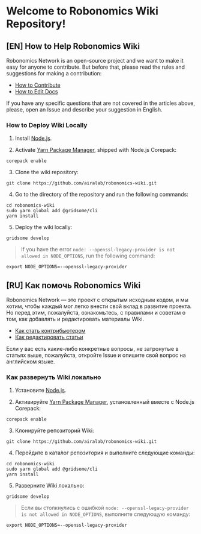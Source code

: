 # Welcome to Robonomics Wiki Repository!

## [EN] How to Help Robonomics Wiki

Robonomics Network is an open-source project and we want to make it easy for anyone to contribute. But before that, please read the rules and suggestions for making a contribution:

* [How to Contribute](/docs/contributing.md)
* [How to Edit Docs](/docs/edit-wiki.md)

If you have any specific questions that are not covered in the articles above, please, open an Issue and describe your suggestion in English.

### How to Deploy Wiki Locally

1. Install [Node.js](https://nodejs.org/en/download/package-manager/).

2. Activate [Yarn Package Manager](https://yarnpkg.com/), shipped with Node.js Corepack:

```
corepack enable
```

3. Clone the wiki repository:

```
git clone https://github.com/airalab/robonomics-wiki.git
```

4. Go to the directory of the repository and run the following commands:

```
cd robonomics-wiki
sudo yarn global add @gridsome/cli
yarn install
```

5. Deploy the wiki locally:

```
gridsome develop
```

> If you have the error `node: --openssl-legacy-provider is not allowed in NODE_OPTIONS`, run the following command:
```
export NODE_OPTIONS=--openssl-legacy-provider
```

## [RU] Как помочь Robonomics Wiki

Robonomics Network — это проект с открытым исходным кодом, и мы хотим, чтобы каждый мог легко внести свой вклад в развитие проекта. Но перед этим, пожалуйста, ознакомьтесь, с правилами и советам о том, как добавлять и редактировать материалы Wiki. 

* [Как стать контрибьютером](/docs/contributing.md)
* [Как редактировать статьи](/docs/edit-wiki.md)

Если у вас есть какие-либо конкретные вопросы, не затронутые в статьях выше, пожалуйста, откройте Issue и опишите свой вопрос на английском языке.

### Как развернуть Wiki локально

1. Установите [Node.js](https://nodejs.org/en/download/package-manager/).

2. Активируйте [Yarn Package Manager](https://yarnpkg.com/), установленный вместе с Node.js Corepack:

```
corepack enable
```

3. Клонируйте репозиторий Wiki:

```
git clone https://github.com/airalab/robonomics-wiki.git
```

4. Перейдите в каталог репозитория и выполните следующие команды:

```
cd robonomics-wiki
sudo yarn global add @gridsome/cli
yarn install
```

5. Разверните Wiki локально:

```
gridsome develop
```

> Если вы столкнулись с ошибкой `node: --openssl-legacy-provider is not allowed in NODE_OPTIONS`, выполните следующую команду:
```
export NODE_OPTIONS=--openssl-legacy-provider
```